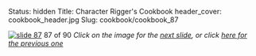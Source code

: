 Status: hidden
Title: Character Rigger's Cookbook
header_cover: cookbook_header.jpg
Slug: cookbook/cookbook_87

[![slide 87](https://dl.dropboxusercontent.com/u/2977490/presentations/cookbook/img87.jpg)](cookbook_88)
87 of 90
_Click on the image for the [next slide](cookbook_88), or click [here for the previous one](cookbook_86)_
